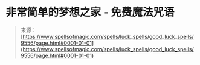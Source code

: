 <!--yml

category: 未分类

date: 2024-06-12 18:45:54

-->

# 非常简单的梦想之家 - 免费魔法咒语

> 来源：[https://www.spellsofmagic.com/spells/luck_spells/good_luck_spells/9556/page.html#0001-01-01](https://www.spellsofmagic.com/spells/luck_spells/good_luck_spells/9556/page.html#0001-01-01)
